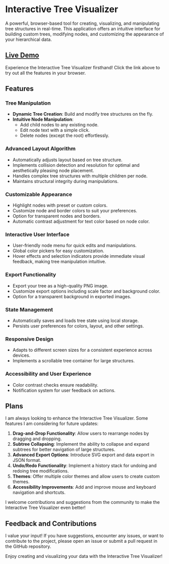 # Interactive Tree Visualizer

A powerful, browser-based tool for creating, visualizing, and manipulating tree structures in real-time.
This application offers an intuitive interface for building custom trees, modifying nodes, and customizing the
appearance of your hierarchical data.

## [Live Demo](https://d-gaspa.github.io/InteractiveTreeVisualizer/)

Experience the Interactive Tree Visualizer firsthand! Click the link above to try out all the features in your browser.

## Features

### Tree Manipulation
- **Dynamic Tree Creation**: Build and modify tree structures on the fly.
- **Intuitive Node Manipulation**: 
  - Add child nodes to any existing node.
  - Edit node text with a simple click.
  - Delete nodes (except the root) effortlessly.

### Advanced Layout Algorithm
- Automatically adjusts layout based on tree structure.
- Implements collision detection and resolution for optimal and aesthetically pleasing node placement.
- Handles complex tree structures with multiple children per node.
- Maintains structural integrity during manipulations.

### Customizable Appearance
- Highlight nodes with preset or custom colors.
- Customize node and border colors to suit your preferences.
- Option for transparent nodes and borders.
- Automatic contrast adjustment for text color based on node color.

### Interactive User Interface
- User-friendly node menu for quick edits and manipulations.
- Global color pickers for easy customization.
- Hover effects and selection indicators provide immediate visual feedback, making tree manipulation intuitive.

### Export Functionality
- Export your tree as a high-quality PNG image.
- Customize export options including scale factor and background color.
- Option for a transparent background in exported images.

### State Management
- Automatically saves and loads tree state using local storage.
- Persists user preferences for colors, layout, and other settings.

### Responsive Design
- Adapts to different screen sizes for a consistent experience across devices.
- Implements a scrollable tree container for large structures.

### Accessibility and User Experience
- Color contrast checks ensure readability.
- Notification system for user feedback on actions.

## Plans

I am always looking to enhance the Interactive Tree Visualizer. Some features I am considering for future updates:

1. **Drag-and-Drop Functionality**: Allow users to rearrange nodes by dragging and dropping.
2. **Subtree Collapsing**: Implement the ability to collapse and expand subtrees for better navigation of large
   structures.
3. **Advanced Export Options**: Introduce SVG export and data export in JSON format.
4. **Undo/Redo Functionality**: Implement a history stack for undoing and redoing tree modifications.
5. **Themes**: Offer multiple color themes and allow users to create custom themes.
6. **Accessibility Improvements**: Add and improve mouse and keyboard navigation and shortcuts.

I welcome contributions and suggestions from the community to make the Interactive Tree Visualizer even better!

## Feedback and Contributions

I value your input!
If you have suggestions, encounter any issues, or want to contribute to the project, please open an
issue or submit a pull request in the GitHub repository.

Enjoy creating and visualizing your data with the Interactive Tree Visualizer!
